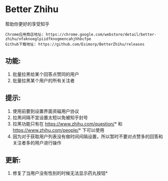 # Better Zhihu

帮助你更好的享受知乎


    Chrome应用商店地址: https://chrome.google.com/webstore/detail/better-zhihu/nfaknoeglpiidfknogmencahjhhbcfpe
    Github下载地址: https://github.com/Esimorp/BetterZhihu/releases

## 功能:
1. 批量拉黑给某个回答点赞同的用户
2. 批量拉黑某个用户的所有关注者

## 提示:
1. 使用前要到设置界面资磁用户协议
2. 拉黑间隔不宜设置太短以免被知乎封号
3. 拉黑功能只有在 https://www.zhihu.com/question/* 和 https://www.zhihu.com/people/* 下可以使用
4. 因为对于获取用户列表没有做时间间隔设置，所以暂时不要对点赞多的回答和关注者多的用户进行操作

## 更新:
1. 修复了当用户没有性别的时候无法显示药丸按钮*
